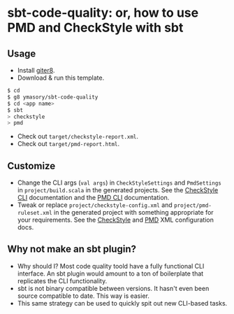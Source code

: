 # sbt-code-quality: or, how to use PMD and CheckStyle with sbt #

## Usage ##

- Install [giter8](https://github.com/n8han/giter8).
- Download & run this template.

```sh
$ cd
$ g8 ymasory/sbt-code-quality
$ cd <app name>
$ sbt
> checkstyle
> pmd
```

- Check out `target/checkstyle-report.xml`.
- Check out `target/pmd-report.html`.

## Customize ##

- Change the CLI args (`val args`) in `CheckStyleSettings` and `PmdSettings` in
`project/build.scala` in the generated projects.
See the [CheckStyle CLI](http://checkstyle.sourceforge.net/cmdline.html)
documentation and the [PMD CLI](http://pmd.sourceforge.net/running.html)
documentation.
- Tweak or replace `project/checkstyle-config.xml` and `project/pmd-ruleset.xml` in the generated project with something appropriate for your requirements. See the [CheckStyle](http://checkstyle.sourceforge.net/config.html) and [PMD](http://pmd.sourceforge.net/howtomakearuleset.html) XML configuration docs.

## Why not make an sbt plugin? ##

- Why should I?
Most code quality toold have a fully functional CLI interface.
An sbt plugin would amount to a ton of boilerplate that replicates the CLI
functionality.
- sbt is not binary compatible between versions.
It hasn't even been source compatible to date.
This way is easier.
- This same strategy can be used to quickly spit out new CLI-based tasks.
